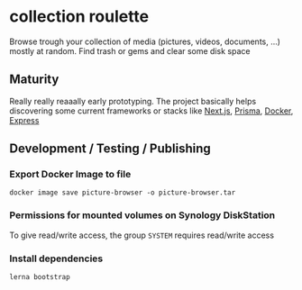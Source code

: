 # collection roulette

Browse trough your collection of media (pictures, videos, documents, ...) mostly at random. Find trash or gems and clear some disk space

## Maturity

Really really reaaally early prototyping. The project basically helps discovering some current frameworks or stacks like [Next.js](https://github.com/vercel/next.js), [Prisma](https://github.com/prisma), [Docker](https://github.com/docker), [Express](https://github.com/expressjs)

## Development / Testing / Publishing

### Export Docker Image to file

`docker image save picture-browser -o picture-browser.tar`

### Permissions for mounted volumes on Synology DiskStation

To give read/write access, the group `SYSTEM` requires read/write access

### Install dependencies

`lerna bootstrap`